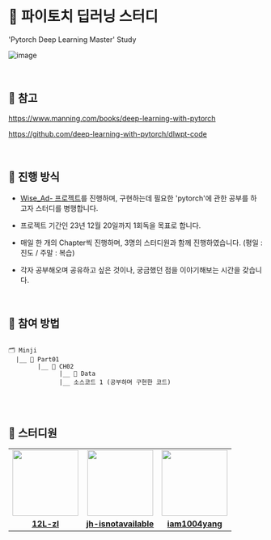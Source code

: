 # 📖 파이토치 딥러닝 스터디
'Pytorch Deep Learning Master' Study
<br>  

![image](https://github.com/12L-zl/pytorch_DL_master/assets/137811485/1278ffbc-247a-4e1e-a4b3-ba56bfe183f0)

<br>

## 🔎 참고
https://www.manning.com/books/deep-learning-with-pytorch

https://github.com/deep-learning-with-pytorch/dlwpt-code

<br>

## 🎈 진행 방식
- [Wise_Ad- 프로젝트](https://github.com/gotang31/Wise_Ad-)를 진행하며, 구현하는데 필요한 'pytorch'에 관한 공부를 하고자 스터디를 병행합니다.
- 프로젝트 기간인 23년 12월 20일까지 1회독을 목표로 합니다.

- 매일 한 개의 Chapter씩 진행하며, 3명의 스터디원과 함께 진행하였습니다.
  (평일 : 진도 / 주말 : 복습)
- 각자 공부해오며 공유하고 싶은 것이나, 궁금했던 점을 이야기해보는 시간을 갖습니다.

<br>

## 🎯 참여 방법
<pre>
<code>
🗂️ Minji
  |__ 📁 Part01
        |__ 📁 CH02
              |__ 📁 Data
              |__ 소스코드 1 (공부하며 구현한 코드)
</code>
</pre>

<br>

## 🐥 스터디원 

<table>
 <tr>
    <td align="center"><a href="https://github.com/12L-zl"><img src="https://avatars.githubusercontent.com/12L-zl" width="130px;" alt=""></a></td>
   <td align="center"><a href="https://github.com/jh-isnotavailable"><img src="https://avatars.githubusercontent.com/jh-isnotavailable" width="130px;" alt=""></a></td>
    <td align="center"><a href="https://github.com/iam1004yang"><img src="https://avatars.githubusercontent.com/iam1004yang" width="130px;" alt=""></a></td>
  </tr>
  <tr>
    <td align="center"><a href="https://github.com/12L-zl"><b>12L-zl</b></a></td>
    <td align="center"><a href="https://github.com/jh-isnotavailable"><b>jh-isnotavailable</b></a></td>
    <td align="center"><a href="https://github.com/iam1004yang"><b>iam1004yang</b></a></td>
